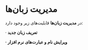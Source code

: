 # مدیریت زبان‌ها

در **مدیریت زبان‌ها** قابلیت‌های زیر وجود دارد: 

·    **تعریف زبان جدید**

**·     ویرایش نام و عبارت‌های نرم افزار** 
